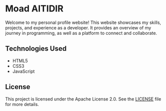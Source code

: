 # Moad AITIDIR

Welcome to my personal profile website! This website showcases my skills, projects, and experience as a developer. It provides an overview of my journey in programming, as well as a platform to connect and collaborate.

## Technologies Used

- HTML5
- CSS3
- JavaScript

## License

This project is licensed under the Apache License 2.0. See the [LICENSE](https://github.com/i-Moad/profile/blob/master/LICENSE.txt) file for more details.
